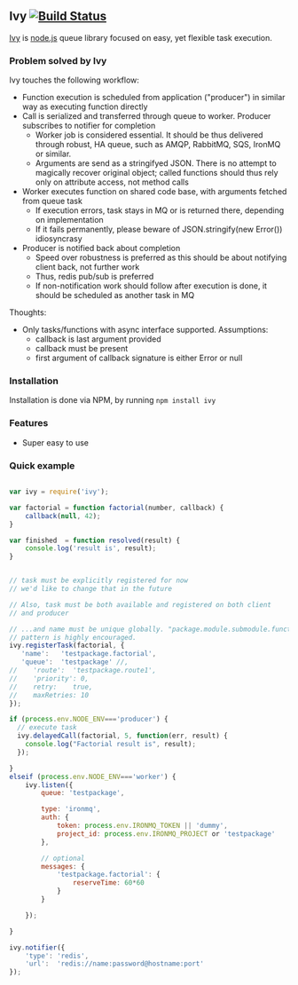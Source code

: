 ## Ivy [![Build Status](https://travis-ci.org/apiaryio/ivy.png?branch=master)](https://travis-ci.org/apiaryio/ivy)

[Ivy](https://github.com/apiaryio/ivy) is [node.js](http://nodejs.org) queue library focused on easy, yet flexible task execution.

### Problem solved by Ivy

Ivy touches the following workflow:

* Function execution is scheduled from application ("producer") in similar way as executing function directly
* Call is serialized and transferred through queue to worker. Producer subscribes to notifier for completion
  * Worker job is considered essential. It should be thus delivered through robust, HA queue, such as AMQP, RabbitMQ, SQS, IronMQ or similar.
  * Arguments are send as a stringifyed JSON. There is no attempt to magically recover original object; called functions should thus rely only on attribute access, not method calls
* Worker executes function on shared code base, with arguments fetched from queue task
  * If execution errors, task stays in MQ or is returned there, depending on implementation
  * If it fails permanently, please beware of JSON.stringify(new Error()) idiosyncrasy
* Producer is notified back about completion
  * Speed over robustness is preferred as this should be about notifying client back, not further work
  * Thus, redis pub/sub is preferred
  * If non-notification work should follow after execution is done, it should be scheduled as another task in MQ

Thoughts:

* Only tasks/functions with async interface supported. Assumptions:
  * callback is last argument provided
  * callback must be present
  * first argument of callback signature is either Error or null

### Installation

Installation is done via NPM, by running ```npm install ivy```

### Features

* Super easy to use


### Quick example

```javascript

var ivy = require('ivy');

var factorial = function factorial(number, callback) {
    callback(null, 42);
}

var finished  = function resolved(result) {
    console.log('result is', result);
}


// task must be explicitly registered for now
// we'd like to change that in the future

// Also, task must be both available and registered on both client
// and producer

// ...and name must be unique globally. "package.module.submodule.function"
// pattern is highly encouraged.
ivy.registerTask(factorial, {
   'name':   'testpackage.factorial',
   'queue':  'testpackage' //,
//    'route':  'testpackage.route1',
//    'priority': 0,
//    retry:    true,
//    maxRetries: 10
});

if (process.env.NODE_ENV==='producer') {
  // execute task
  ivy.delayedCall(factorial, 5, function(err, result) {
    console.log("Factorial result is", result);
  });

}
elseif (process.env.NODE_ENV==='worker') {
    ivy.listen({
        queue: 'testpackage',

        type: 'ironmq',
        auth: {
            token: process.env.IRONMQ_TOKEN || 'dummy',
            project_id: process.env.IRONMQ_PROJECT or 'testpackage'
        },

        // optional
        messages: {
            'testpackage.factorial': {
                reserveTime: 60*60
            }
        }

    });

}

ivy.notifier({
    'type': 'redis',
    'url':  'redis://name:password@hostname:port'
});
```
